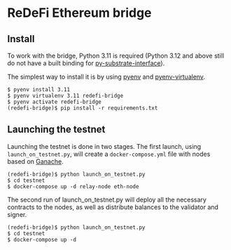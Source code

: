 # ReDeFi Ethereum bridge

## Install

To work with the bridge, Python 3.11 is required (Python 3.12 and above still do not have a built binding for [py-substrate-interface](https://github.com/polkascan/py-substrate-interface)).

The simplest way to install it is by using [pyenv](https://github.com/pyenv/pyenv) and [pyenv-virtualenv](https://github.com/pyenv/pyenv-virtualenv).

```shell
$ pyenv install 3.11
$ pyenv virtualenv 3.11 redefi-bridge
$ pyenv activate redefi-bridge
(redefi-bridge)$ pip install -r requirements.txt
```

## Launching the testnet

Launching the testnet is done in two stages. The first launch, using `launch_on_testnet.py`, will create a `docker-compose.yml` file with nodes based on [Ganache](https://www.npmjs.com/package/ganache).

```shell
(redefi-bridge)$ python launch_on_testnet.py
$ cd testnet
$ docker-compose up -d relay-node eth-node
```

The second run of launch_on_testnet.py will deploy all the necessary contracts to the nodes, as well as distribute balances to the validator and signer.

```shell
(redefi-bridge)$ python launch_on_testnet.py
$ cd testnet
$ docker-compose up -d
```
